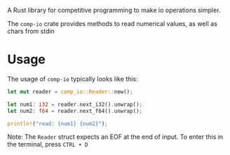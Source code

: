 A Rust library for competitive programming to make io operations simpler.

The `comp-io` crate provides methods to read numerical values, as well as chars from stdin

# Usage

The usage of `comp-io` typically looks like this:

```rust
let mut reader = comp_io::Reader::new();

let num1: i32 = reader.next_i32().unwrap();
let num2: f64 = reader.next_f64().unwrap();

println!("read: {num1} {num2}");
```

Note: The `Reader` struct expects an EOF at the end of input. To enter this in the terminal, press `CTRL + D`